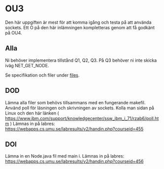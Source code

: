 # OU3
Den här uppgiften är mest för att komma igång och testa på att använda sockets.
Ett O på den här inlämningen kompletteras genom att få godkänt på OU4.

## Alla
Ni behöver implementera tillstånd Q1, Q2, Q3.
På Q3 behöver ni inte skicka iväg NET_GET_NODE.

Se specifikation och filer under [files](files).

## DOD
Lämna alla filer som behövs tillsammans med en fungerande makefil.
Använd poll för läsningen och skrivningen av sockets. Kolla man sidan på Linux och den här länken ( https://www.ibm.com/support/knowledgecenter/ssw_ibm_i_71/rzab6/poll.htm )
Lämnas in på labres: https://webapps.cs.umu.se/labresults/v2/handin.php?courseid=455


## DOI
Lämna in en Node.java fil med main i.
Lämnas in på labres: https://webapps.cs.umu.se/labresults/v2/handin.php?courseid=456